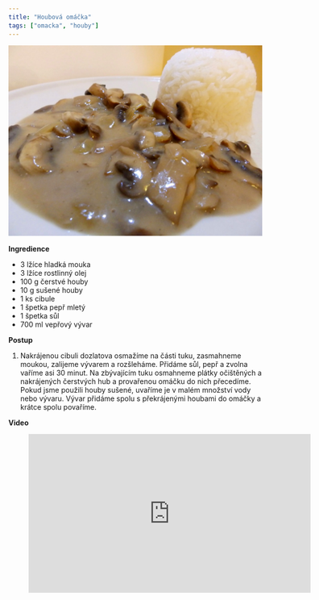 ```yaml
---
title: "Houbová omáčka"
tags: ["omacka", "houby"]
---
```


![Houbova Omáčka](./images/houbova.jpg)

**Ingredience**

- 3 lžíce hladká mouka
- 3 lžíce rostlinný olej
- 100 g čerstvé houby
- 10 g sušené houby
- 1 ks cibule
- 1 špetka pepř mletý
- 1 špetka sůl
- 700 ml vepřový vývar

**Postup**

1. Nakrájenou cibuli dozlatova osmažíme na části tuku, zasmahneme moukou, zalijeme vývarem a rozšleháme. Přidáme sůl, pepř a zvolna vaříme asi 30 minut. Na zbývajícím tuku osmahneme plátky očištěných a nakrájených čerstvých hub a provařenou omáčku do nich přecedíme. Pokud jsme použili houby sušené, uvaříme je v malém množství vody nebo vývaru. Vývar přidáme spolu s překrájenými houbami do omáčky a krátce spolu povaříme.

**Video**

<figure class="video_container">
  <iframe width="560" height="315" src="https://www.youtube.com/embed/caSemH8aXaU" frameborder="0" allow="accelerometer; autoplay; encrypted-media; gyroscope; picture-in-picture" allowfullscreen></iframe>
</figure>
